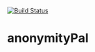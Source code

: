 [![Build Status](https://app.travis-ci.com/nkapetanas/anonymityPal.svg?token=ybLXmawxHtrPgPbKxtRz&branch=main)](https://app.travis-ci.com/nkapetanas/anonymityPal)

# anonymityPal